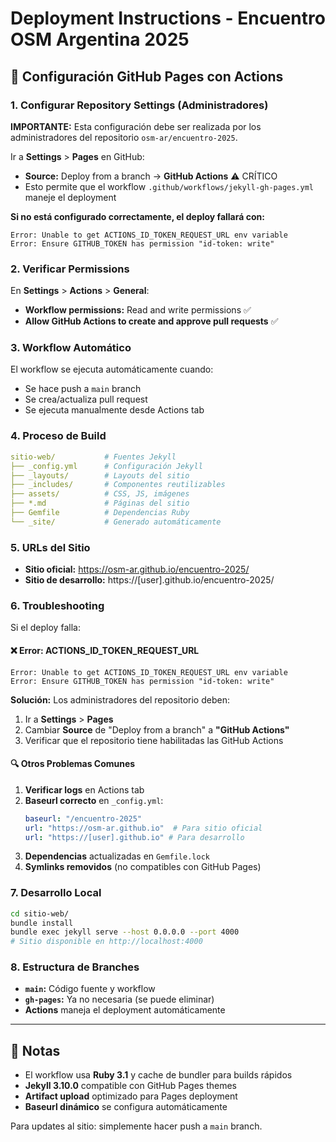 # Deployment Instructions - Encuentro OSM Argentina 2025

## 🚀 Configuración GitHub Pages con Actions

### 1. Configurar Repository Settings (Administradores)

**IMPORTANTE:** Esta configuración debe ser realizada por los administradores del repositorio `osm-ar/encuentro-2025`.

Ir a **Settings** > **Pages** en GitHub:

- **Source:** Deploy from a branch → **GitHub Actions** ⚠️ CRÍTICO
- Esto permite que el workflow `.github/workflows/jekyll-gh-pages.yml` maneje el deployment

**Si no está configurado correctamente, el deploy fallará con:**
```
Error: Unable to get ACTIONS_ID_TOKEN_REQUEST_URL env variable
Error: Ensure GITHUB_TOKEN has permission "id-token: write"
```

### 2. Verificar Permissions

En **Settings** > **Actions** > **General**:

- **Workflow permissions:** Read and write permissions ✅
- **Allow GitHub Actions to create and approve pull requests** ✅

### 3. Workflow Automático

El workflow se ejecuta automáticamente cuando:
- Se hace push a `main` branch
- Se crea/actualiza pull request
- Se ejecuta manualmente desde Actions tab

### 4. Proceso de Build

```yaml
sitio-web/           # Fuentes Jekyll
├── _config.yml      # Configuración Jekyll
├── _layouts/        # Layouts del sitio  
├── _includes/       # Componentes reutilizables
├── assets/          # CSS, JS, imágenes
├── *.md             # Páginas del sitio
├── Gemfile          # Dependencias Ruby
└── _site/           # Generado automáticamente
```

### 5. URLs del Sitio

- **Sitio oficial:** https://osm-ar.github.io/encuentro-2025/
- **Sitio de desarrollo:** https://[user].github.io/encuentro-2025/

### 6. Troubleshooting

Si el deploy falla:

#### ❌ Error: ACTIONS_ID_TOKEN_REQUEST_URL
```
Error: Unable to get ACTIONS_ID_TOKEN_REQUEST_URL env variable
Error: Ensure GITHUB_TOKEN has permission "id-token: write"
```

**Solución:** Los administradores del repositorio deben:
1. Ir a **Settings** > **Pages**
2. Cambiar **Source** de "Deploy from a branch" a **"GitHub Actions"**
3. Verificar que el repositorio tiene habilitadas las GitHub Actions

#### 🔍 Otros Problemas Comunes

1. **Verificar logs** en Actions tab
2. **Baseurl correcto** en `_config.yml`:
   ```yaml
   baseurl: "/encuentro-2025"
   url: "https://osm-ar.github.io"  # Para sitio oficial
   url: "https://[user].github.io" # Para desarrollo
   ```
3. **Dependencias** actualizadas en `Gemfile.lock`
4. **Symlinks removidos** (no compatibles con GitHub Pages)

### 7. Desarrollo Local

```bash
cd sitio-web/
bundle install
bundle exec jekyll serve --host 0.0.0.0 --port 4000
# Sitio disponible en http://localhost:4000
```

### 8. Estructura de Branches

- **`main`:** Código fuente y workflow
- **`gh-pages`:** Ya no necesaria (se puede eliminar)
- **Actions** maneja el deployment automáticamente

---

## 📝 Notas

- El workflow usa **Ruby 3.1** y cache de bundler para builds rápidos
- **Jekyll 3.10.0** compatible con GitHub Pages themes
- **Artifact upload** optimizado para Pages deployment
- **Baseurl dinámico** se configura automáticamente

Para updates al sitio: simplemente hacer push a `main` branch.